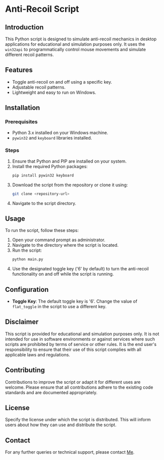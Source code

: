 # Anti-Recoil Script

## Introduction
This Python script is designed to simulate anti-recoil mechanics in desktop applications for educational and simulation purposes only. It uses the `win32api` to programmatically control mouse movements and simulate different recoil patterns.

## Features
- Toggle anti-recoil on and off using a specific key.
- Adjustable recoil patterns.
- Lightweight and easy to run on Windows.

## Installation

### Prerequisites
- Python 3.x installed on your Windows machine.
- `pywin32` and `keyboard` libraries installed.

### Steps
1. Ensure that Python and PIP are installed on your system.
2. Install the required Python packages:
   ```bash
   pip install pywin32 keyboard
   ```
3. Download the script from the repository or clone it using:
   ```bash
   git clone <repository-url>
   ```
4. Navigate to the script directory.

## Usage
To run the script, follow these steps:
1. Open your command prompt as administrator.
2. Navigate to the directory where the script is located.
3. Run the script:
   ```bash
   python main.py
   ```
4. Use the designated toggle key ('6' by default) to turn the anti-recoil functionality on and off while the script is running.

## Configuration
- **Toggle Key**: The default toggle key is '6'. Change the value of `flat_toggle` in the script to use a different key.

## Disclaimer
This script is provided for educational and simulation purposes only. It is not intended for use in software environments or against services where such scripts are prohibited by terms of service or other rules. It is the end user's responsibility to ensure that their use of this script complies with all applicable laws and regulations.

## Contributing
Contributions to improve the script or adapt it for different uses are welcome. Please ensure that all contributions adhere to the existing code standards and are documented appropriately.

## License
Specify the license under which the script is distributed. This will inform users about how they can use and distribute the script.

## Contact
For any further queries or technical support, please contact [Me](mailto:your.amaralkaff@gmail.com).
